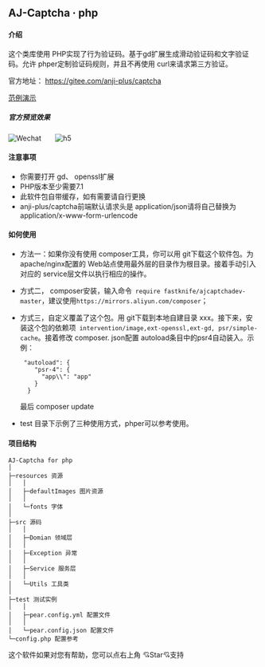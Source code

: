 AJ-Captcha · php
----

#### 介绍

这个类库使用 PHP实现了行为验证码。基于gd扩展生成滑动验证码和文字验证码。允许 phper定制验证码规则，并且不再使用 curl来请求第三方验证。

官方地址： https://gitee.com/anji-plus/captcha

 [范例演示](./demo.md)

##### 官方预览效果

![Wechat](https://captcha.anji-plus.com/static/8cm.jpg  "")&emsp;&emsp;![h5](https://images.gitee.com/uploads/images/2020/0429/174246_c33e3fa3_1728982.png "h5.png")

#### 注意事项
* 你需要打开 gd、 openssl扩展
* PHP版本至少需要7.1
* 此软件包自带缓存，如有需要请自行更换
* anji-plus/captcha前端默认请求头是 application/json请将自己替换为 application/x-www-form-urlencode

#### 如何使用
* 方法一：如果你没有使用 composer工具，你可以用 git下载这个软件包。为 apache/nginx配置的 Web站点使用最外层的目录作为根目录。接着手动引入对应的 service层文件以执行相应的操作。
* 方式二， composer安装，输入命令` require fastknife/ajcaptchadev-master`，建议使用`https://mirrors.aliyun.com/composer`；
* 方式三，自定义覆盖了这个包。用 git下载到本地自建目录 xxx。接下来，安装这个包的依赖项` intervention/image,ext-openssl,ext-gd, psr/simple-cache`。接着修改 composer. json配置 autoload条目中的psr4自动装入。示例：
    ```
     "autoload": {
        "psr-4": {
          "app\\": "app"
        }
      }
    ```
  最后 composer update

* test 目录下示例了三种使用方式，phper可以参考使用。
#### 项目结构

```
AJ-Captcha for php
│
├─resources 资源
│	│
│	├─defaultImages 图片资源
│	│
│	└─fonts 字体
│
├─src 源码
│	│
│	├─Domian 领域层
│	│
│	├─Exception 异常
│	│
│	├─Service 服务层
│	│
│	└─Utils 工具类
│
├─test 测试实例
│	│
│	├─pear.config.yml 配置文件
│	│
│	└─pear.config.json 配置文件
└─config.php 配置参考

```


这个软件如果对您有帮助，您可以点右上角 💘Star💘支持
